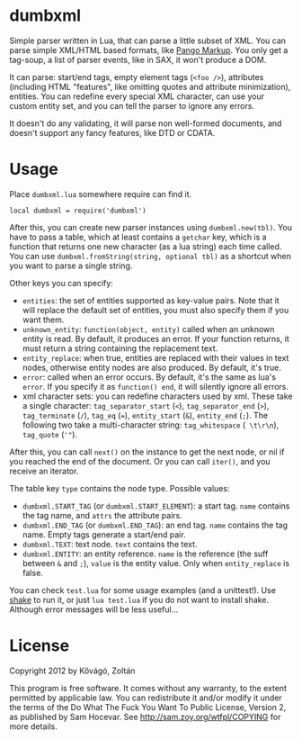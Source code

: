 dumbxml
=======

Simple parser written in Lua, that can parse a little subset of XML. You can
parse simple XML/HTML based formats, like [Pango Markup][pangomarkup]. You only
get a tag-soup, a list of parser events, like in SAX, it won't produce a DOM.

It can parse: start/end tags, empty element tags (`<foo />`), attributes
(including HTML "features", like omitting quotes and attribute minimization),
entities. You can redefine every special XML character, can use your custom
entity set, and you can tell the parser to ignore any errors.

It doesn't do any validating, it will parse non well-formed documents, and
doesn't support any fancy features, like DTD or CDATA.

Usage
=====

Place `dumbxml.lua` somewhere require can find it.

    local dumbxml = require('dumbxml')

After this, you can create new parser instances using `dumbxml.new(tbl)`. You
have to pass a table, which at least contains a `getchar` key, which is a
function that returns one new character (as a lua string) each time called. You
can use `dumbxml.fromString(string, optional tbl)` as a shortcut when you want
to parse a single string.

Other keys you can specify:

 * `entities`: the set of entities supported as key-value pairs. Note that it
   will replace the default set of entities, you must also specify them if you
   want them.
 * `unknown_entity`: `function(object, entity)` called when an unknown entity is
   read. By default, it produces an error. If your function returns, it must
   return a string containing the replacement text.
 * `entity_replace`: when true, entities are replaced with their values in text
   nodes, otherwise entity nodes are also produced. By default, it's true.
 * `error`: called when an error occurs. By default, it's the same as lua's
   `error`. If you specify it as `function() end`, it will silently ignore all
   errors.
 * xml character sets: you can redefine characters used by xml. These take a
   single character: `tag_separator_start` (`<`), `tag_separator_end` (`>`),
   `tag_terminate` (`/`), `tag_eq` (`=`), `entity_start` (`&`), `entity_end`
   (`;`). The following two take a multi-character string: `tag_whitespace`
   (` \t\r\n`), `tag_quote` (`'"`).

After this, you can call `next()` on the instance to get the next node, or nil
if you reached the end of the document. Or you can call `iter()`, and you
receive an iterator.

The table key `type` contains the node type. Possible values:

 * `dumbxml.START_TAG` (or `dumbxml.START_ELEMENT`): a start tag. `name`
   contains the tag name, and `attrs` the attribute pairs.
 * `dumbxml.END_TAG` (or `dumbxml.END_TAG`): an end tag. `name` contains the tag
   name. Empty tags generate a start/end pair.
 * `dumbxml.TEXT`: text node. `text` contains the text.
 * `dumbxml.ENTITY`: an entity reference. `name` is the reference (the suff
   between `&` and `;`), `value` is the entity value. Only when `entity_replace`
   is false.

You can check `test.lua` for some usage examples (and a unittest!). Use
[shake][shake] to run it, or just `lua test.lua` if you do not want to install
shake. Although error messages will be less useful...

License
=======

Copyright 2012 by Kővágó, Zoltán

This program is free software. It comes without any warranty, to the extent
permitted by applicable law. You can redistribute it and/or modify it under the
terms of the Do What The Fuck You Want To Public License, Version 2, as
published by Sam Hocevar. See http://sam.zoy.org/wtfpl/COPYING for more details.


[pangomarkup]: http://developer.gnome.org/pango/stable/PangoMarkupFormat.html
[shake]: http://shake.luaforge.net/
